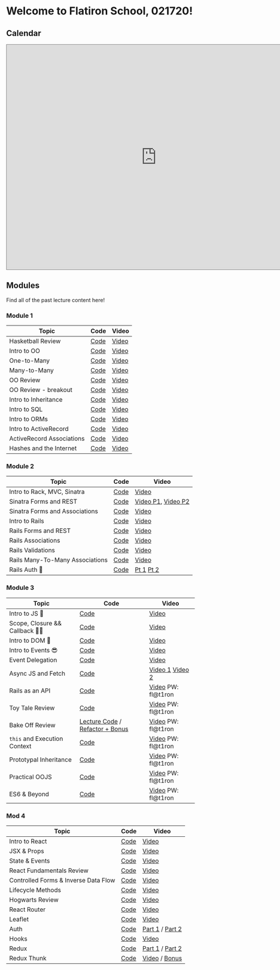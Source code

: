 # Welcome to Flatiron School, 021720!

## Calendar
<iframe src="https://calendar.google.com/calendar/embed?height=600&amp;wkst=2&amp;bgcolor=%23ffffff&amp;ctz=America%2FNew_York&amp;src=ZmxhdGlyb25zY2hvb2wuY29tXzd0bXYxOW4zcGowMHZ0ZnNnYTR0a2UwNjIwQGdyb3VwLmNhbGVuZGFyLmdvb2dsZS5jb20&amp;src=ZW4udXNhI2hvbGlkYXlAZ3JvdXAudi5jYWxlbmRhci5nb29nbGUuY29t&amp;color=%23616161&amp;color=%230B8043" style="border:solid 1px #777" width="800" height="600" frameborder="0" scrolling="no"></iframe>

## Modules
Find all of the past lecture content here!

### Module 1
| Topic            | Code                | Video                |
| -----            | ----                | -----                |
| Hasketball Review       | [Code](https://github.com/learn-co-students/atlanta-web-021720/tree/master/01-hashketball-review) | [Video](https://youtu.be/X_TvN-5hh9o) |
| Intro to OO | [Code](https://github.com/learn-co-students/atlanta-web-021720/tree/master/02-intro-to-oo) | [Video](https://youtu.be/9SR3Qw7NLJU) |
| One-to-Many | [Code](https://github.com/learn-co-students/atlanta-web-021720/tree/master/03-oo-one-to-many) | [Video](https://youtu.be/6M2YDNLXcwQ) |
| Many-to-Many | [Code](https://github.com/learn-co-students/atlanta-web-021720/tree/master/04-many-to-many) | [Video](https://youtu.be/Q-jt6q5Afes) |
| OO Review | [Code](https://github.com/learn-co-students/atlanta-web-021720/tree/master/05-oo-review) | [Video](https://youtu.be/L8wmE2JFTGk) |
| OO Review - breakout | [Code](https://github.com/learn-co-students/atlanta-web-021720/tree/master/breakout-code_challenge_review) | [Video](https://youtu.be/ZjI0RxUFo-c) |
| Intro to Inheritance | [Code](https://github.com/learn-co-students/atlanta-web-021720/tree/master/06-intro-to-inheritance) | [Video](https://youtu.be/RlZBf1ShS2o) |
| Intro to SQL | [Code](https://github.com/learn-co-students/atlanta-web-021720/tree/master/07-intro-to-sql) | [Video](https://youtu.be/5Sn7-0Nm2mk) |
| Intro to ORMs | [Code](https://github.com/learn-co-students/atlanta-web-021720/tree/master/08-intro-to-orm) | [Video](https://youtu.be/BtB0q5Rk6UQ) |
| Intro to ActiveRecord | [Code](https://github.com/learn-co-students/atlanta-web-021720/tree/master/09-intro-to-active-record) | [Video](https://youtu.be/aqvUSk61m84) |
| ActiveRecord Associations | [Code](https://github.com/learn-co-students/atlanta-web-021720/tree/master/10-active-record-associations) | [Video](https://youtu.be/TSGZ-5RTL4g) |
| Hashes and the Internet | [Code](https://github.com/learn-co-students/atlanta-web-021720/tree/master/11-hashes-and-the-internet) | [Video](https://youtu.be/M-qQ3Y5gjLA) |

### Module 2
| Topic            | Code                | Video                |
| -----            | ----                | -----                |
| Intro to Rack, MVC, Sinatra | [Code](https://github.com/learn-co-students/atlanta-web-021720/tree/master/12-mvc-rack-sinatra) | [Video](https://www.youtube.com/watch?v=xQszdBeFaH8) |
| Sinatra Forms and REST | [Code](https://github.com/learn-co-students/atlanta-web-021720/tree/master/13-sinatra-forms-and-rest) | [Video P1](https://youtu.be/USwjJ0Xavbk), [Video P2](https://youtu.be/Ad5SYZVKD5k) |
| Sinatra Forms and Associations | [Code](https://github.com/learn-co-students/atlanta-web-021720/tree/master/14-sinatra-forms-and-associations) | [Video](https://youtu.be/J-jLazyX8_4) |
|Intro to Rails | [Code](https://github.com/learn-co-students/atlanta-web-021720/tree/master/15-intro-to-rails) | [Video](https://youtu.be/K7PIIXpCzDY) |
|Rails Forms and REST | [Code](https://github.com/learn-co-students/atlanta-web-021720/tree/master/16-rails-forms-rest)| [Video](https://youtu.be/rPnc8DYTzik) |
| Rails Associations | [Code](https://github.com/learn-co-students/atlanta-web-021720/tree/master/17-rails-forms-associations) | [Video](https://youtu.be/VAKUQ1IqUNs) |
| Rails Validations | [Code](https://github.com/learn-co-students/atlanta-web-021720/tree/master/18-rails-validations) | [Video](https://youtu.be/iG3oovBYNMw) |
| Rails Many-To-Many Associations | [Code](https://github.com/learn-co-students/atlanta-web-021720/tree/master/19-many-to-many-associations) | [Video](https://youtu.be/YzKJxffRvnw) |
| Rails Auth 🔑 | [Code](https://github.com/learn-co-students/atlanta-web-021720/tree/master/21-rails-auth) | [Pt 1](https://wework.zoom.com/rec/share/3dBXdL3561xJWZWQr2PBBosjJYvcX6a8hnVI8_dbnU6PWe9gq6euenfaP7UNANdh) [Pt 2](https://wework.zoom.com/rec/share/z_MtPqDOsXFIW7ecxV_uYK55HLjEaaa81yMZq6VfzhpvFC03TrPogYatDR3lcLPp) |

### Module 3
| Topic            | Code                | Video                |
| -----            | ----                | -----                |
| Intro to JS 👀 | [Code](https://github.com/learn-co-students/atlanta-web-021720/tree/master/22-intro-to-js) | [Video](https://wework.zoom.com/rec/share/tOMlNIyv_VpIAY2R2RzyeLYER7vqaaa8gCcZq_JZy0nMjJT6zoQwsz26hTrfhmYl) |
| Scope, Closure && Callback 🤙🏻 | [Code](https://github.com/learn-co-students/atlanta-web-021720/tree/master/23-scopes-closures-callbacks) | [Video](https://wework.zoom.com/rec/share/wtUyNaqu21NJfKfKzmb6UIctRKLZeaa82nAZ86cKzhrDpfnRMyCmSKNPmMYH8N5Z) |
| Intro to DOM 🌳 | [Code](https://github.com/learn-co-students/atlanta-web-021720/tree/master/24-intro-to-dom) | [Video](https://wework.zoom.com/rec/share/7J1IALza2TNORM_v0XHnApYvIqrnX6a8gSEZ_vIMnhwXZ8eIYb34f13_mYQ2f-ll) |
| Intro to Events 😎 | [Code](https://github.com/learn-co-students/atlanta-web-021720/tree/master/25-intro-to-events) | [Video](https://wework.zoom.com/rec/share/5-xoCpLd_E5ORtLMyVmHffUgB7nEX6a8gXUcq6BcxBw9IwdDUJ_b_lJ-u1j_Oe_i) |
| Event Delegation | [Code](https://github.com/learn-co-students/dumbo-se-021720/tree/master/24-event-delegation) | [Video](https://youtu.be/W48Rs1VjTW4) |
| Async JS and Fetch | [Code](https://github.com/learn-co-students/dumbo-se-021720/tree/master/26-async-js-and-fetch) | [Video 1](https://youtu.be/_han3y7HAF0) [Video 2](https://youtu.be/HNv9T5uACU8) |
| Rails as an API | [Code](https://github.com/learn-co-students/dumbo-se-021720/tree/master/27-rails-apis) | [Video](https://wework.zoom.com/rec/share/tZNuE-_u1HhJG7PT10qOYaNxWZjeaaa80HcWrKEEnUkDvo6mxwN8a4uM4VHYm6mw) PW: fl@t1ron |
| Toy Tale Review | [Code](https://github.com/learn-co-students/dumbo-se-021720/tree/master/28-toy-tale-review) | [Video](https://wework.zoom.com/rec/share/5_JWd43X0HpIf9bg2BCDVaAbP6voaaa8hHUfqKANmk4RmzQ7dK3sF8dXgminaXmd) PW: fl@t1ron |
| Bake Off Review | [Lecture Code](https://github.com/learn-co-students/dumbo-se-021720/blob/76fb94a6f66f35fcb092726c6e8357331ae00504/29-bake-off-review/bake-off-challenge-frontend/index.js) / [Refactor + Bonus](https://github.com/learn-co-students/dumbo-se-021720/blob/master/29-bake-off-review/bake-off-challenge-frontend/index.js) | [Video](https://wework.zoom.com/rec/share/9JVkArPB6mNJR5Hu-WL0XKsTA4LJeaa81iEW8_sMnkhDOEU0MWZPFVSDHGIfs_u8) PW: fl@t1ron |
| `this` and Execution Context | [Code](https://github.com/learn-co-students/dumbo-se-021720/blob/master/30-this-and-execution-context) | [Video](https://wework.zoom.com/rec/share/3otVMZ3y8ltLbKPuxWGcUIknNbXLeaa80CdNqaYLHMsz82gkaKMn-0gytaKDWg) PW: fl@t1ron |
| Prototypal Inheritance | [Code](https://github.com/learn-co-students/dumbo-se-021720/blob/master/31-prototypal-inheritance) | [Video](https://wework.zoom.us/rec/share/vJEpKK_o2TpORLPKuUX_GbQhHJvaeaa8gyUb8qENmExnz41mX65BU4--2cU7Bbwb) PW: fl@t1ron |
| Practical OOJS | [Code](https://github.com/learn-co-students/dumbo-se-021720/blob/master/32-practical-oojs) | [Video](https://wework.zoom.us/rec/share/1e5UPu7N-iBOS6eR1HjVArd9A67Deaa803NP8vJez0xeJqFsnA81SuWMVDRYfVg_) PW: fl@t1ron |
| ES6 & Beyond| [Code](https://github.com/learn-co-students/dumbo-se-021720/blob/master/33-es6-and-beyond) | [Video](https://wework.zoom.com/rec/share/4c9ZbL3r-kdJXoHE6mLWQqsfJLr0eaa8g3NN__UFmRxxMouBkJ11TKiIWbyYJkEM) PW: fl@t1ron |


### Mod 4
| Topic            | Code                | Video                |
| -----            | ----                | -----                |
| Intro to React | [Code](https://github.com/learn-co-students/dumbo-se-021720/tree/master/34-intro-to-react) | [Video](https://wework.zoom.us/rec/share/y91TBYzZ3WhJb5Xpt0zffYF8ToX_T6a813If_fNcnRowboUAp7w8Fm07FkfvitNR) |
| JSX & Props | [Code](https://github.com/learn-co-students/dumbo-se-021720/tree/master/35-jsx-and-props) | [Video](https://wework.zoom.us/rec/share/-sNWc6uo809JGKfxtmT5apMaMpveX6a813RP-vRemE0w9jaGiN1X8WXANCHpGKjl) |
| State & Events | [Code](https://github.com/learn-co-students/dumbo-se-021720/tree/master/36-state-and-events) | [Video](https://wework.zoom.us/rec/share/4eYoP5WqyUVLe9bU-nnCcKkDRYi8aaa82iYX_adexE7paAOEZnx7WQM0HocE4EwA) |
| React Fundamentals Review | [Code](https://github.com/learn-co-students/dumbo-se-021720/tree/master/37-react-fundamentals-review) | [Video](https://wework.zoom.us/rec/share/3Mh_CJ7c0EpIZIXDtUfmVZw8R6rpeaa80Xca_PsJzEiWss9DURedY-0PPVJgJp6X) |
| Controlled Forms & Inverse Data Flow | [Code](https://github.com/learn-co-students/dumbo-se-021720/tree/master/38-forms) | [Video](https://wework.zoom.us/rec/share/7P55cLap_01IbY3x0kv4RpQbH4neaaa81SJNrvAKmUcOJCRezw-s5Dt_5A7LkkTJ) |
| Lifecycle Methods | [Code](https://github.com/learn-co-students/dumbo-se-021720/tree/master/39-lifecycle-methods) | [Video](https://wework.zoom.com/rec/share/xspnd73S_CBOHp3Q1kSHAO0DIYqmX6a82iIXrPUOnUy2TefNDyJogUBZi9WNu75F) |
| Hogwarts Review | [Code](https://github.com/learn-co-students/dumbo-se-021720/tree/master/40-hogwarts-review) | [Video](https://wework.zoom.com/rec/share/29QuMIrXsW9ISZHT007cRqo8OKPCT6a813RM-_VfxBmNmiqT-1HCAuVmyEB0ICUn) |
| React Router | [Code](https://github.com/learn-co-students/dumbo-se-021720/tree/master/44-react-router) | [Video](https://wework.zoom.com/rec/share/ptwpMJvL5kdIGIWTsmfiRZYzEZq_T6a8gykWq_sFyEqJ8EMa3cvbrKNBLbY8DmNp) |
| Leaflet | [Code](https://github.com/learn-co-students/dumbo-se-021720/tree/master/45-mapping) | [Video](https://wework.zoom.com/rec/share/2eNPEaDpx0BJYaPwx3zmc7ctRr3UT6a80ylI-KBZzhpIxiF4LCZcZVING047--74) |
| Auth | [Code](https://github.com/learn-co-students/dumbo-se-021720/tree/master/46-auth) | [Part 1](https://wework.zoom.com/rec/share/5dNUbLLe0WNOSJGcyUbcUZUqP6rvaaa80ScZqPsNy00uS3TN6phFLcuxII0lmluH) / [Part 2](https://wework.zoom.com/rec/share/_MxZbIDhrXpJGYnm5XPzd54MHt7Keaa8hiUb_qdZyUncZ1WpAiEQhy0lIF-IJfBw)|
| Hooks | [Code](https://github.com/learn-co-students/dumbo-se-021720/tree/master/47-hooks) | [Video](https://wework.zoom.com/rec/share/9eNILoHA0DxIbbOV8nPDAYAIOr3VX6a80HVL_6cExEuuI0Ov7Lp31UxKgcGuhPTA) |
| Redux | [Code](https://github.com/learn-co-students/dumbo-se-021720/tree/master/48-redux) | [Part 1](https://wework.zoom.com/rec/share/7s9fMZL060RIYIWSt2zAQJMNPLzZT6a8hCdP8_VexBnJ0VgIdU1FT3M3Jw7Hxh8e) / [Part 2](https://wework.zoom.com/rec/share/v-x4AZGgsWpLfc_3zhyDc5MrHqu8X6a82nBL_fUIyRnRvg1MVK8V2Vqm2R0gsVyS) |
| Redux Thunk | [Code](https://github.com/learn-co-students/dumbo-se-021720/tree/master/49-redux-part-2) | [Video](https://wework.zoom.com/rec/share/potYdbvzyFNJZ43T-VPNU-ktIoPuaaa81SBM_PAKyhwrzGekdaTr6Z9U47tfHUm8) / [Bonus](https://wework.zoom.com/rec/share/oulkL5DK6DtLXafRtW3xd74FDoTZaaa8hHRPqPRbyEaQS-x6Rm5sn6hgPNgVpBfa) |

